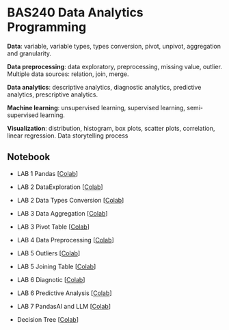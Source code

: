 
# BAS240 Data Analytics Programming

**Data**: variable, variable types, types conversion, pivot, unpivot, aggregation and granularity. 

**Data preprocessing**: data exploratory, preprocessing, missing value, outlier. Multiple data sources: relation, join, merge. 

**Data analytics**: descriptive analytics, diagnostic analytics, predictive analytics, prescriptive analytics. 

**Machine learning**: unsupervised learning, supervised learning, semi-supervised learning. 

**Visualization**: distribution, histogram, box plots, scatter plots, correlation, linear regression. Data storytelling process

## Notebook

- LAB 1 Pandas [[Colab](https://colab.research.google.com/github/9meo/bas240/blob/main/LAB1/Lab_1_Pandas.ipynb)]

- LAB 2 DataExploration  [[Colab](https://colab.research.google.com/github/9meo/bas240/blob/main/LAB2/Lab_2_Pandas_Data_Exploration.ipynb)]

- LAB 2 Data Types Conversion  [[Colab](https://colab.research.google.com/github/9meo/bas240/blob/main/LAB2/Lab_2_data_types_conversion.ipynb)]

- LAB 3 Data Aggregation  [[Colab](https://colab.research.google.com/github/9meo/bas240/blob/main/LAB3/Lab_3_Aggregation.ipynb)]

- LAB 3 Pivot Table  [[Colab](https://colab.research.google.com/github/9meo/bas240/blob/main/LAB3/LAB_3_Pivot_Table.ipynb)]

- LAB 4 Data Preprocessing  [[Colab](https://colab.research.google.com/github/9meo/bas240/blob/main/LAB4/Lab_4_Data_Preprocessing.ipynb)]

- LAB 5 Outliers  [[Colab](https://colab.research.google.com/github/9meo/bas240/blob/main/LAB5/Lab_5_Outliers.ipynb)]

- LAB 5 Joining Table  [[Colab](https://colab.research.google.com/github/9meo/bas240/blob/main/LAB5/Lab_5_Data_Joining.ipynb)]

- LAB 6 Diagnotic [[Colab](https://colab.research.google.com/github/9meo/bas240/blob/main/LAB6/Lab_6_Data_Diagnotic.ipynb)]

- LAB 6 Predictive Analysis  [[Colab](https://colab.research.google.com/github/9meo/bas240/blob/main/LAB6/Lab_6_Predictive_Analysis.ipynb)]

- LAB 7 PandasAI and LLM  [[Colab](https://colab.research.google.com/github/9meo/bas240/blob/main/LAB7/PandasAI_with_lllm.ipynb)]

- Decision Tree  [[Colab](https://colab.research.google.com/github/9meo/bas240/blob/main/LAB5/Decision_Tree.ipynb)]

